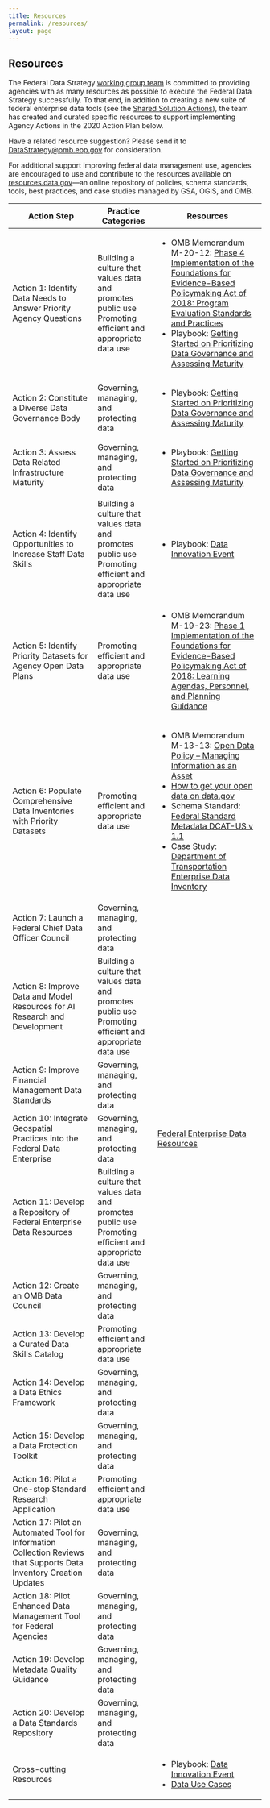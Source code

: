 ```yaml
---
title: Resources
permalink: /resources/
layout: page
---
```


## Resources

The Federal Data Strategy [working group team](https://strategy.data.gov/team/) is committed to providing agencies with as many resources as possible to execute the Federal Data Strategy successfully. To that end, in addition to creating a new suite of federal enterprise data tools (see the [Shared Solution Actions](https://strategy.data.gov/action-plan/#shared-solution-actions)), the team has created and curated specific resources to support implementing Agency Actions in the 2020 Action Plan below. 

Have a related resource suggestion? Please send it to [DataStrategy@omb.eop.gov](mailto:DataStrategy@omb.eop.gov) for consideration.  

For additional support improving federal data management use, agencies are encouraged to use and contribute to the resources available on [resources.data.gov](https://resources.data.gov/)—an online repository of policies, schema standards, tools, best practices, and case studies managed by GSA, OGIS, and OMB.


| Action Step                                                                                                         | Practice Categories                                                                                     | Resources                                                                        |
|---------------------------------------------------------------------------------------------------------------------|---------------------------------------------------------------------------------------------------------|----------------------------------------------------------------------------------|
| Action 1: Identify Data Needs to Answer Priority Agency Questions                                                   | Building a culture that values data and promotes public use <br> Promoting efficient and appropriate data use | <ul><li>OMB Memorandum M-20-12: <a href="https://www.whitehouse.gov/wp-content/uploads/2020/03/M-20-12.pdf">Phase 4 Implementation of the Foundations for Evidence-Based Policymaking Act of 2018: Program Evaluation Standards and Practices</a></li><li>Playbook: <a href="https://resources.data.gov/assets/documents/fds-data-governance-playbook.pdf">Getting Started on Prioritizing Data Governance and Assessing Maturity</a></li></ul> |
| Action 2: Constitute a Diverse Data Governance Body                                                                 | Governing, managing, and protecting data                                                                | <ul><li>Playbook: <a href="https://resources.data.gov/assets/documents/fds-data-governance-playbook.pdf">Getting Started on Prioritizing Data Governance and Assessing Maturity</a></li></ul> |
| Action 3: Assess Data Related Infrastructure Maturity                                                               | Governing, managing, and protecting data                                                                | <ul><li>Playbook: <a href="https://resources.data.gov/assets/documents/fds-data-governance-playbook.pdf">Getting Started on Prioritizing Data Governance and Assessing Maturity</a></li></ul> |
| Action 4: Identify Opportunities to Increase Staff Data Skills                                                      | Building a culture that values data and promotes public use <br> Promoting efficient and appropriate data use | <ul><li>Playbook: <a href="https://resources.data.gov/assets/documents/data-innovation-event-playbook.pdf">Data Innovation Event</a></li></ul> |
| Action 5: Identify Priority Datasets for Agency Open Data Plans                                                     | Promoting efficient and appropriate data use                                                            | <ul><li>OMB Memorandum M-19-23: <a href="https://www.whitehouse.gov/wp-content/uploads/2019/07/M-19-23.pdf">Phase 1 Implementation of the Foundations for Evidence-Based Policymaking Act of 2018: Learning Agendas, Personnel, and Planning Guidance</a></li></ul> |
| Action 6: Populate Comprehensive Data Inventories with Priority Datasets                                            | Promoting efficient and appropriate data use                                                            | <ul><li>OMB Memorandum M-13-13: <a href="https://www.whitehouse.gov/sites/whitehouse.gov/files/omb/memoranda/2013/m-13-13.pdf">Open Data Policy – Managing Information as an Asset</a></li><li><a href="https://resources.data.gov/tools/how-to-get-your-open-data-on-datagov/">How to get your open data on data.gov</a></li><li>Schema Standard: <a href="https://resources.data.gov/schemas/dcat-us/v1.1/">Federal Standard Metadata DCAT-US v 1.1</a></li><li>Case Study: <a href="https://project-open-data.cio.gov/transportation-case-study/">Department of Transportation Enterprise Data Inventory</a></li></ul> |
| Action 7: Launch a Federal Chief Data Officer Council                                                               | Governing, managing, and protecting data                                                                |                                                                                  |
| Action 8: Improve Data and Model Resources for AI Research and Development                                          | Building a culture that values data and promotes public use <br> Promoting efficient and appropriate data use |                                                                                  |
| Action 9: Improve Financial Management Data Standards                                                               | Governing, managing, and protecting data                                                                |                                                                                  |
| Action 10: Integrate Geospatial Practices into the Federal Data Enterprise                                          | Governing, managing, and protecting data                                                                | [Federal Enterprise Data Resources](https://resources.data.gov/)                                     |
| Action 11: Develop a Repository of Federal Enterprise Data Resources                                                | Building a culture that values data and promotes public use <br> Promoting efficient and appropriate data use |                                                          |
| Action 12: Create an OMB Data Council                                                                               | Governing, managing, and protecting data                                                                |                                                                                  |
| Action 13: Develop a Curated Data Skills Catalog                                                                    | Promoting efficient and appropriate data use                                                            |                                                                                  |
| Action 14: Develop a Data Ethics Framework                                                                          | Governing, managing, and protecting data                                                                |                                                          |
| Action 15: Develop a Data Protection Toolkit                                                                        | Governing, managing, and protecting data                                                                |                                                                        |
| Action 16: Pilot a One-stop Standard Research Application                                                           | Promoting efficient and appropriate data use                                                            |                                                               |
| Action 17: Pilot an Automated Tool for Information Collection Reviews that Supports Data Inventory Creation Updates | Governing, managing, and protecting data                                                                |                                                                                  |
| Action 18: Pilot Enhanced Data Management Tool for Federal Agencies                                                 | Governing, managing, and protecting data                                                                |                                                                                  |
| Action 19: Develop Metadata Quality Guidance                                                                        | Governing, managing, and protecting data                                                                |                                                                                  |
| Action 20: Develop a Data Standards Repository                                                                      | Governing, managing, and protecting data                                                                |                                                                                  |
| Cross-cutting Resources                                                                                             |                                                                                                         | <ul><li>Playbook: <a href="https://resources.data.gov/assets/documents/data-innovation-event-playbook.pdf">Data Innovation Event</a></li><li><a href="https://strategy.data.gov/use-cases/">Data Use Cases</a></li></ul> |
